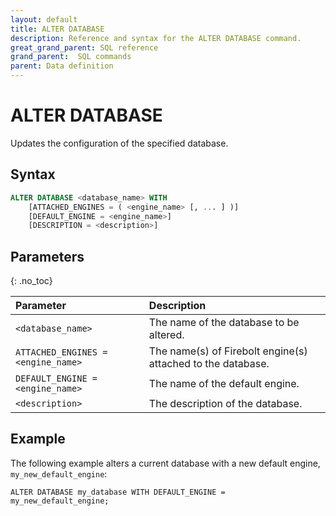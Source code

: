 ```yaml
---
layout: default
title: ALTER DATABASE
description: Reference and syntax for the ALTER DATABASE command.
great_grand_parent: SQL reference
grand_parent:  SQL commands
parent: Data definition
---
```


# ALTER DATABASE

Updates the configuration of the specified database.

## Syntax

```sql
ALTER DATABASE <database_name> WITH
    [ATTACHED_ENGINES = ( <engine_name> [, ... ] )]
    [DEFAULT_ENGINE = <engine_name>]
    [DESCRIPTION = <description>]
```

## Parameters 
{: .no_toc} 

| Parameter | Description |
| :--- | :--- |
| `<database_name>`                  | The name of the database to be altered. |
| `ATTACHED_ENGINES = <engine_name>` | The name(s) of Firebolt engine(s) attached to the database. |
| `DEFAULT_ENGINE = <engine_name>`   | The name of the default engine. |
| `<description>`      | The description of the database. |

## Example
The following example alters a current database with a new default engine, `my_new_default_engine`: 

```ALTER DATABASE my_database WITH DEFAULT_ENGINE = my_new_default_engine;```
